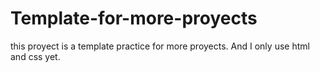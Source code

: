 # Template-for-more-proyects
this proyect is a template practice for more proyects. And I only use html and css yet.
